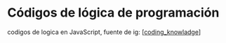 # Códigos de lógica de programación

codigos de logica en JavaScript, fuente de ig: [[coding_knowladge](https://instagram.com/coding_knowladge)]
